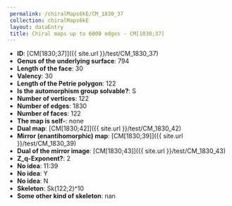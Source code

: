 ```yaml
--- 
 permalink: /chiralMaps6kE/CM_1830_37 
 collection: chiralMaps6kE
 layout: dataEntry
 title: Chiral maps up to 6000 edges - CM[1830;37]
---
```


- **ID**: [CM[1830;37]]({{ site.url }}/test/CM_1830_37)
- **Genus of the underlying surface**: 794
- **Length of the face**: 30
- **Valency**: 30
- **Length of the Petrie polygon**: 122
- **Is the automorphism group solvable?**: S
- **Number of vertices**: 122
- **Number of edges**: 1830
- **Number of faces**: 122
- **The map is self-**: none
- **Dual map**: [CM[1830;42]]({{ site.url }}/test/CM_1830_42)
- **Mirror (enantihomorphic) map**: [CM[1830;39]]({{ site.url }}/test/CM_1830_39)
- **Dual of the mirror image**: [CM[1830;43]]({{ site.url }}/test/CM_1830_43)
- **Z_q-Exponent?**: 2
- **No idea**:  11:39
- **No idea**: Y
- **No idea**: N
- **Skeleton**: Sk(122;2)^10
- **Some other kind of skeleton**: nan

